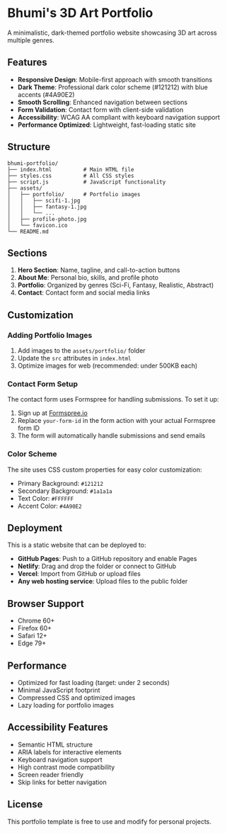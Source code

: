 # Bhumi's 3D Art Portfolio

A minimalistic, dark-themed portfolio website showcasing 3D art across multiple genres.

## Features

- **Responsive Design**: Mobile-first approach with smooth transitions
- **Dark Theme**: Professional dark color scheme (#121212) with blue accents (#4A90E2)
- **Smooth Scrolling**: Enhanced navigation between sections
- **Form Validation**: Contact form with client-side validation
- **Accessibility**: WCAG AA compliant with keyboard navigation support
- **Performance Optimized**: Lightweight, fast-loading static site

## Structure

```
bhumi-portfolio/
├── index.html          # Main HTML file
├── styles.css          # All CSS styles
├── script.js           # JavaScript functionality
├── assets/
│   ├── portfolio/      # Portfolio images
│   │   ├── scifi-1.jpg
│   │   ├── fantasy-1.jpg
│   │   └── ...
│   ├── profile-photo.jpg
│   └── favicon.ico
└── README.md
```

## Sections

1. **Hero Section**: Name, tagline, and call-to-action buttons
2. **About Me**: Personal bio, skills, and profile photo
3. **Portfolio**: Organized by genres (Sci-Fi, Fantasy, Realistic, Abstract)
4. **Contact**: Contact form and social media links

## Customization

### Adding Portfolio Images
1. Add images to the `assets/portfolio/` folder
2. Update the `src` attributes in `index.html`
3. Optimize images for web (recommended: under 500KB each)

### Contact Form Setup
The contact form uses Formspree for handling submissions. To set it up:
1. Sign up at [Formspree.io](https://formspree.io)
2. Replace `your-form-id` in the form action with your actual Formspree form ID
3. The form will automatically handle submissions and send emails

### Color Scheme
The site uses CSS custom properties for easy color customization:
- Primary Background: `#121212`
- Secondary Background: `#1a1a1a`
- Text Color: `#FFFFFF`
- Accent Color: `#4A90E2`

## Deployment

This is a static website that can be deployed to:
- **GitHub Pages**: Push to a GitHub repository and enable Pages
- **Netlify**: Drag and drop the folder or connect to GitHub
- **Vercel**: Import from GitHub or upload files
- **Any web hosting service**: Upload files to the public folder

## Browser Support

- Chrome 60+
- Firefox 60+
- Safari 12+
- Edge 79+

## Performance

- Optimized for fast loading (target: under 2 seconds)
- Minimal JavaScript footprint
- Compressed CSS and optimized images
- Lazy loading for portfolio images

## Accessibility Features

- Semantic HTML structure
- ARIA labels for interactive elements
- Keyboard navigation support
- High contrast mode compatibility
- Screen reader friendly
- Skip links for better navigation

## License

This portfolio template is free to use and modify for personal projects.
